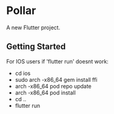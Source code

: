 # Pollar

A new Flutter project.

## Getting Started

For IOS users if 'flutter run' doesnt work:
- cd ios
- sudo arch -x86_64 gem install ffi
- arch -x86_64 pod repo update
- arch -x86_64 pod install 
- cd ..
- flutter run


